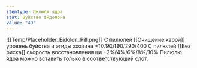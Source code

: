 ```yaml
---
itemtype: Пилюля ядра
stat: Буйство эйдолона
value: "49"
---
```

![[Temp/Placeholder_Eidolon_Pill.png]]
С пилюлей [[Очищение карой]] уровень буйства и эгиды хозяина +10/90/190/290/400
С пилюлей [[Без риска]] скорость восстановления ци +2%/4%/6%/8%/10%
Пилюлю ядра можно вставить только в соответствующий слот.

